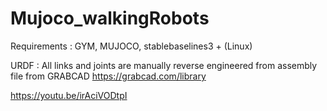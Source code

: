 # Mujoco_walkingRobots

Requirements : GYM, MUJOCO, stablebaselines3 + (Linux)

URDF : All links and joints are manually reverse engineered from assembly file from GRABCAD
https://grabcad.com/library



https://youtu.be/irAciVODtpI
